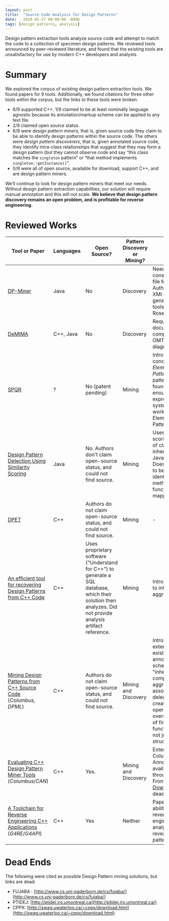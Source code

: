 ```yaml
---
layout: post
title:  "Source Code Analysis for Design Patterns"
date:   2018-05-27 00:00:00 -0000
tags: [design patterns, analysis]
---
```


Design pattern extraction tools analyze source code and attempt to match the code to a collection of specimen design patterns. We reviewed tools announced by peer-reviewed literature, and found that the existing tools are unsatisfactory for use by modern C++ developers and analysts.

<!--more-->

# Summary

We explored the corpus of existing design pattern extraction tools. We found papers for 9 tools. Additionally, we found citations for three other tools within the corpus, but the links to these tools were broken.

  - 6/9 supported C++. 1/9 claimed to be at least nominally language agnostic because its annotation/markup scheme can be applied to any text file.
  - 2/9 claimed open source status.
  - 6/9 were _design pattern miners_, that is, given source code they claim to be able to identify design patterns within the source code. The others were _design pattern discoverers_, that is, given annotated source code, they identify intra-class relationships that suggest that they may form a design pattern (but they cannot observe code and say “this class matches the `singleton` pattern” or “that method implements `singleton::getInstance()`”.
  - 0/9 were all of open source, available for download, support C++, and are design pattern miners.

We’ll continue to look for design pattern miners that meet our needs. Without design pattern extraction capabilities, our solution will require manual annotation and this will not scale. **We believe that design pattern discovery remains an open problem, and is profitable for reverse engineering.**

# Reviewed Works

| Tool or Paper | Languages | Open Source? | Pattern Discovery or Mining? | Notes |
|---------------|-----------|--------------|------------------------------|------|
| [DP-Miner](http://ieeexplore.ieee.org/abstract/document/4148953/?reload=true) | Java | No | Discovery | Needs a pre-constructed XMI file for project. Authors claim XMI can be generated with tools like Rational Rose. |
| [DeMIMA](http://ieeexplore.ieee.org/abstract/document/4148953/?reload=true) | C++, Java | No | Discovery | Requires documenting components with OMT class diagrams |
| [SPQR](https://www.cs.unc.edu/~smithja/SPQR.html) | ? | No (patent pending) | Mining | Introduces concept of *Elemental Design Patterns*: 26 patterns authors found simple enough to express in logical systems. Only works on these Elemental Design Patterns. |
| [Design Pattern Detection Using Similarity Scoring](http://ieeexplore.ieee.org/stamp/stamp.jsp?arnumber=4015512) | Java | No. Authors don't claim open-source status, and could not find source. | Mining | Uses similarity scoring on graph of class inheritance using Java byte code. Does not appear to be able to identify class method:pattern function mapping. |
| [DPET](https://pdfs.semanticscholar.org/27b0/1043ebdf1acc3a34a69380708b7814d9546f.pdf)| C++ | Authors do not claim open-source status, and could not find source. | Mining | - |
| [An efficient tool for recovering Design Patterns from C++ Code](http://www.jot.fm/issues/issue_2006_01/article6.pdf) | C++ | Uses proprietary software ("Understand for C++") to generate a SQL database, which their solution then analyzes. Did not provide analysis artifact reference. | Mining | Introduces ability to infer aggregations. |
| [Mining Design Patterns from C++ Source Code](https://www.inf.u-szeged.hu/~ferenc/research/balanyizs_designpatterns.pdf) (_Columbus_, _DPML_) | C++ | Authors do not claim open-source status, and could not find source. | Mining and Discovery | Introduces DPML, extending existing DP annotation schemes to mark "inheritance, composition, aggregation and association,... call delegation, object creation and operation overriding". One of first to look at function bodies, not just class' structure. |
| [Evaluating C++ Design Pattern Miner Tools](http://citeseerx.ist.psu.edu/viewdoc/download?doi=10.1.1.133.922&rep=rep1&type=pdf) (_Columbus_/_CAN_) | C++ | Yes. | Mining and Discovery | Extends/Improves Columbus. Announces availability through FrontEndArt. [Download link](http://www.frontendart.com/download.html) is dead. |
| [A Toolchain for Reverse Engineering C++ Applications](https://people.cs.clemson.edu/~malloy/publications/papers/est07/paper.pdf) (_G4RE_/_G4API_) | C++ | Yes | Neither | Paper only claims ability to perform reverse engineering analysis that may reveal design patterns.|

# Dead Ends

The following were cited as possible Design Pattern mining solutions, but links are dead:

- FUJABA : [http://www.cs.uni-paderborn.de/cs/fujaba/](http://www.cs.uni-paderborn.de/cs/fujaba/)
- PTIDEJ: [http://ptidej.iro.umontreal.ca](http://ptidej.iro.umontreal.ca/)
- CPPX: [http://swag.uwaterloo.ca/~cppx/download.html](http://swag.uwaterloo.ca/~cppx/download.html)
